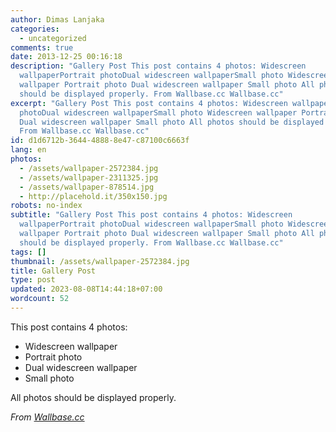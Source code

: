 ```yaml
---
author: Dimas Lanjaka
categories:
  - uncategorized
comments: true
date: 2013-12-25 00:16:18
description: "Gallery Post This post contains 4 photos: Widescreen
  wallpaperPortrait photoDual widescreen wallpaperSmall photo Widescreen
  wallpaper Portrait photo Dual widescreen wallpaper Small photo All photos
  should be displayed properly. From Wallbase.cc Wallbase.cc"
excerpt: "Gallery Post This post contains 4 photos: Widescreen wallpaperPortrait
  photoDual widescreen wallpaperSmall photo Widescreen wallpaper Portrait photo
  Dual widescreen wallpaper Small photo All photos should be displayed properly.
  From Wallbase.cc Wallbase.cc"
id: d1d6712b-3644-4888-8e47-c87100c6663f
lang: en
photos:
  - /assets/wallpaper-2572384.jpg
  - /assets/wallpaper-2311325.jpg
  - /assets/wallpaper-878514.jpg
  - http://placehold.it/350x150.jpg
robots: no-index
subtitle: "Gallery Post This post contains 4 photos: Widescreen
  wallpaperPortrait photoDual widescreen wallpaperSmall photo Widescreen
  wallpaper Portrait photo Dual widescreen wallpaper Small photo All photos
  should be displayed properly. From Wallbase.cc Wallbase.cc"
tags: []
thumbnail: /assets/wallpaper-2572384.jpg
title: Gallery Post
type: post
updated: 2023-08-08T14:44:18+07:00
wordcount: 52
---
```


This post contains 4 photos:

- Widescreen wallpaper
- Portrait photo
- Dual widescreen wallpaper
- Small photo

All photos should be displayed properly.

*From [Wallbase.cc](http://wallbase.cc)*
